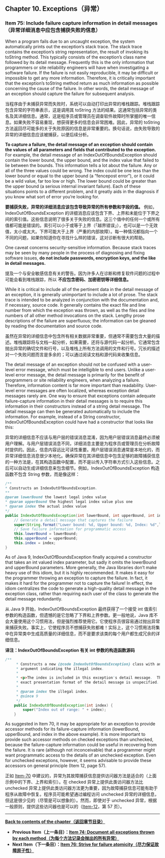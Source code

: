 ## Chapter 10. Exceptions（异常）

### Item 75: Include failure capture information in detail messages（异常详细消息中应包含捕获失败的信息）

When a program fails due to an uncaught exception, the system automatically prints out the exception’s stack trace. The stack trace contains the exception’s string representation, the result of invoking its toString method. This typically consists of the exception’s class name followed by its detail message. Frequently this is the only information that programmers or site reliability engineers will have when investigating a software failure. If the failure is not easily reproducible, it may be difficult or impossible to get any more information. Therefore, it is critically important that the exception’s toString method return as much information as possible concerning the cause of the failure. In other words, the detail message of an exception should capture the failure for subsequent analysis.

当程序由于未捕获异常而失败时，系统可以自动打印出异常的堆栈跟踪。堆栈跟踪包含异常的字符串表示，这是调用其 toString 方法的结果。这通常包括异常的类名及其详细信息。通常，这是程序员或管理员在调查软件故障时所掌握的唯一信息。如果失败不容易重现，想获得更多的信息会非常困难。因此，异常的 toString 方法返回尽可能多的关于失败原因的信息是非常重要的。换句话说，由失败导致的异常的详细信息应该被捕获，以便后续分析。

**To capture a failure, the detail message of an exception should contain the values of all parameters and fields that contributed to the exception.** For example, the detail message of an IndexOutOfBoundsException should contain the lower bound, the upper bound, and the index value that failed to lie between the bounds. This information tells a lot about the failure. Any or all of the three values could be wrong. The index could be one less than the lower bound or equal to the upper bound (a “fencepost error”), or it could be a wild value, far too low or high. The lower bound could be greater than the upper bound (a serious internal invariant failure). Each of these situations points to a different problem, and it greatly aids in the diagnosis if you know what sort of error you’re looking for.

**要捕获失败，异常的详细消息应该包含导致异常的所有参数和字段的值。** 例如，IndexOutOfBoundsException 的详细消息应该包含下界、上界和未能位于下界之间的索引值。这些信息说明了很多关于失败的信息。这三个值中的任何一个或所有值都可能是错误的。索引可以小于或等于上界（「越界错误」），也可以是一个无效值，太小或太大。下界可能大于上界（严重的内部故障）。每一种情况都指向一个不同的问题，如果你知道你在寻找什么样的错误，这对诊断有很大的帮助。

One caveat concerns security-sensitive information. Because stack traces may be seen by many people in the process of diagnosing and fixing software issues, **do not include passwords, encryption keys, and the like in detail messages.**

提及一个与安全敏感信息有关的警告。因为许多人在诊断和修复软件问题的过程中可能会看到堆栈跟踪，所以 **不应包含密码、加密密钥等详细信息。**

While it is critical to include all of the pertinent data in the detail message of an exception, it is generally unimportant to include a lot of prose. The stack trace is intended to be analyzed in conjunction with the documentation and, if necessary, source code. It generally contains the exact file and line number from which the exception was thrown, as well as the files and line numbers of all other method invocations on the stack. Lengthy prose descriptions of the failure are superfluous; the information can be gleaned by reading the documentation and source code.

虽然在异常的详细信息中包含所有相关数据非常重要，但通常不需要包含大量的描述。堆栈跟踪将与文档一起分析，如果需要，还将与源代码一起分析。它通常包含抛出异常的确切文件和行号，以及堆栈上所有方法调用的文件和行号。冗长的描述对一个失败问题而言是多余的；可以通过阅读文档和源代码来收集信息。

The detail message of an exception should not be confused with a user-level error message, which must be intelligible to end users. Unlike a user-level error message, the detail message is primarily for the benefit of programmers or site reliability engineers, when analyzing a failure. Therefore, information content is far more important than readability. User-level error messages are often localized, whereas exception detail messages rarely are. One way to ensure that exceptions contain adequate failure-capture information in their detail messages is to require this information in their constructors instead of a string detail message. The detail message can then be generated automatically to include the information. For example, instead of a String constructor, IndexOutOfBoundsException could have had a constructor that looks like this:

异常的详细信息不应该与用户层的错误消息混淆，因为用户层错误消息最终必须被用户理解。与用户层错误消息不同，详细消息主要是为程序员或管理员在分析故障时提供的。因此，信息内容远比可读性重要。用户层错误消息通常是本地化的，而异常详细信息消息很少本地化。确保异常在其详细信息中包含足够的故障捕获信息的一种方法是，在其构造函数中配置，而不是以传入字符串方式引入这些信息。之后可以自动生成详细信息来包含细节。例如，IndexOutOfBoundsException 构造函数不包含 String 参数，而是像这样：

```Java
/**
* Constructs an IndexOutOfBoundsException.
**
@param lowerBound the lowest legal index value
* @param upperBound the highest legal index value plus one
* @param index the actual index value
*/
public IndexOutOfBoundsException(int lowerBound, int upperBound, int index) {
    // Generate a detail message that captures the failure
    super(String.format("Lower bound: %d, Upper bound: %d, Index: %d",lowerBound, upperBound, index));
    // Save failure information for programmatic access
    this.lowerBound = lowerBound;
    this.upperBound = upperBound;
    this.index = index;
}
```

As of Java 9, IndexOutOfBoundsException finally acquired a constructor that takes an int valued index parameter, but sadly it omits the lowerBound and upperBound parameters. More generally, the Java libraries don’t make heavy use of this idiom, but it is highly recommended. It makes it easy for the programmer throwing an exception to capture the failure. In fact, it makes it hard for the programmer not to capture the failure! In effect, the idiom centralizes the code to generate a high-quality detail message in the exception class, rather than requiring each user of the class to generate the detail message redundantly.

从 Java 9 开始，IndexOutOfBoundsException 最终获得了一个接受 int 值索引参数的构造函数，但遗憾的是它忽略了下界和上界参数。更一般地说，Java 库不会大量使用这个习惯用法，但是强烈推荐使用它。它使程序员很容易通过抛出异常来捕获失败。事实上，它使程序员不想捕获失败都难！实际上，这个习惯用法将集中在异常类中生成高质量的详细信息，而不是要求该类的每个用户都生成冗余的详细信息。

**译注：IndexOutOfBoundsException 有关 int 参数的构造函数源码**

```Java
/**
     * Constructs a new {@code IndexOutOfBoundsException} class with an
     * argument indicating the illegal index.
     *
     * <p>The index is included in this exception's detail message.  The
     * exact presentation format of the detail message is unspecified.
     *
     * @param index the illegal index.
     * @since 9
     */
    public IndexOutOfBoundsException(int index) {
        super("Index out of range: " + index);
    }
```

As suggested in Item 70, it may be appropriate for an exception to provide accessor methods for its failure-capture information (lowerBound, upperBound, and index in the above example). It is more important to provide such accessor methods on checked exceptions than unchecked, because the failure-capture information could be useful in recovering from the failure. It is rare (although not inconceivable) that a programmer might want programmatic access to the details of an unchecked exception. Even for unchecked exceptions, however, it seems advisable to provide these accessors on general principle (Item 12, page 57).

正如 [Item-70](/Chapter-10/Chapter-10-Item-70-Use-checked-exceptions-for-recoverable-conditions-and-runtime-exceptions-for-programming-errors.md) 中建议的，异常为其故障捕获信息提供访问器方法是适合的（上面示例中的下界、上界和索引）。在 checked 异常上提供此类访问器方法比 unchecked 异常上提供此类访问器方法更为重要，因为故障捕获信息可能有助于程序从故障中恢复。程序员可能希望通过编程访问 unchecked 异常的详细信息，但这是很少见的（尽管是可以想象的）。然而，即使对于 unchecked 异常，根据一般原则，提供这些访问器也是可以的（[Item-12](/Chapter-3/Chapter-3-Item-12-Always-override-toString.md)，第 57 页）。

---
**[Back to contents of the chapter（返回章节目录）](/Chapter-10/Chapter-10-Introduction.md)**
- **Previous Item（上一条目）：[Item 74: Document all exceptions thrown by each method（为每个方法记录会抛出的所有异常）](/Chapter-10/Chapter-10-Item-74-Document-all-exceptions-thrown-by-each-method.md)**
- **Next Item（下一条目）：[Item 76: Strive for failure atomicity（尽力保证故障原子性）](/Chapter-10/Chapter-10-Item-76-Strive-for-failure-atomicity.md)**
